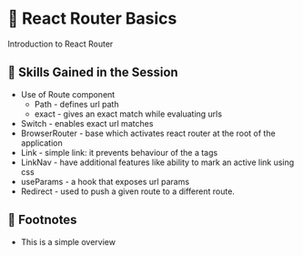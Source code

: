 # :rocket: React Router Basics

Introduction to React Router

## :balloon: Skills Gained in the Session

- Use of Route component
  - Path - defines url path
  - exact - gives an exact match while evaluating urls
- Switch - enables exact url matches
- BrowserRouter - base which activates react router at the root of the application
- Link - simple link: it prevents behaviour of the a tags
- LinkNav - have additional features like ability to mark an active link using css
- useParams - a hook that exposes url params
- Redirect - used to push a given route to a different route.

## :bookmark_tabs: Footnotes

- This is a simple overview
